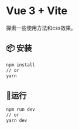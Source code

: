 # Vue 3 + Vite

探索一些使用方法和css效果。

##  📦 安装

```bash
npm install
// or
yarn
```

## 💨运行

```bash
npm run dev
// or
yarn dev
```

